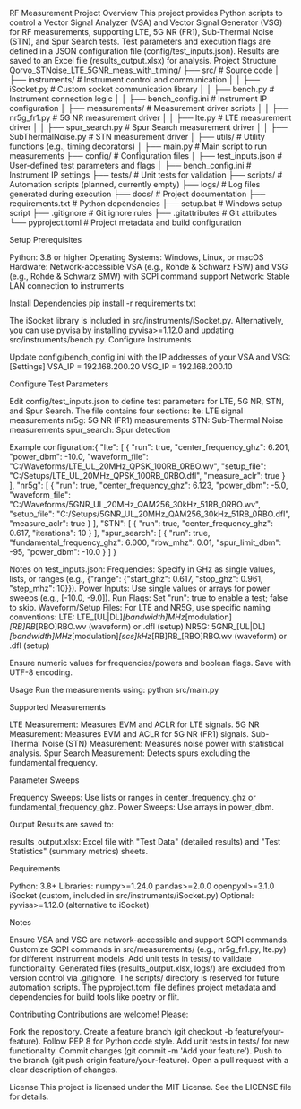 RF Measurement Project
Overview
This project provides Python scripts to control a Vector Signal Analyzer (VSA) and Vector Signal Generator (VSG) for RF measurements, supporting LTE, 5G NR (FR1), Sub-Thermal Noise (STN), and Spur Search tests. Test parameters and execution flags are defined in a JSON configuration file (config/test_inputs.json). Results are saved to an Excel file (results_output.xlsx) for analysis.
Project Structure
Qorvo_STNoise_LTE_5GNR_meas_with_timing/
├── src/                     # Source code
│   ├── instruments/         # Instrument control and communication
│   │   ├── iSocket.py      # Custom socket communication library
│   │   ├── bench.py        # Instrument connection logic
│   │   ├── bench_config.ini # Instrument IP configuration
│   ├── measurements/        # Measurement driver scripts
│   │   ├── nr5g_fr1.py     # 5G NR measurement driver
│   │   ├── lte.py          # LTE measurement driver
│   │   ├── spur_search.py   # Spur Search measurement driver
│   │   ├── SubThermalNoise.py # STN measurement driver
│   ├── utils/               # Utility functions (e.g., timing decorators)
│   ├── main.py              # Main script to run measurements
├── config/                  # Configuration files
│   ├── test_inputs.json     # User-defined test parameters and flags
│   ├── bench_config.ini     # Instrument IP settings
├── tests/                   # Unit tests for validation
├── scripts/                 # Automation scripts (planned, currently empty)
├── logs/                    # Log files generated during execution
├── docs/                    # Project documentation
├── requirements.txt         # Python dependencies
├── setup.bat                # Windows setup script
├── .gitignore               # Git ignore rules
├── .gitattributes           # Git attributes
└── pyproject.toml           # Project metadata and build configuration

Setup
Prerequisites

Python: 3.8 or higher
Operating Systems: Windows, Linux, or macOS
Hardware: Network-accessible VSA (e.g., Rohde & Schwarz FSW) and VSG (e.g., Rohde & Schwarz SMW) with SCPI command support
Network: Stable LAN connection to instruments

Install Dependencies
pip install -r requirements.txt

The iSocket library is included in src/instruments/iSocket.py. Alternatively, you can use pyvisa by installing pyvisa>=1.12.0 and updating src/instruments/bench.py.
Configure Instruments

Update config/bench_config.ini with the IP addresses of your VSA and VSG:[Settings]
VSA_IP = 192.168.200.20
VSG_IP = 192.168.200.10



Configure Test Parameters

Edit config/test_inputs.json to define test parameters for LTE, 5G NR, STN, and Spur Search. The file contains four sections:
lte: LTE signal measurements
nr5g: 5G NR (FR1) measurements
STN: Sub-Thermal Noise measurements
spur_search: Spur detection


Example configuration:{
  "lte": [
    {
      "run": true,
      "center_frequency_ghz": 6.201,
      "power_dbm": -10.0,
      "waveform_file": "C:/Waveforms/LTE_UL_20MHz_QPSK_100RB_0RBO.wv",
      "setup_file": "C:/Setups/LTE_UL_20MHz_QPSK_100RB_0RBO.dfl",
      "measure_aclr": true
    }
  ],
  "nr5g": [
    {
      "run": true,
      "center_frequency_ghz": 6.123,
      "power_dbm": -5.0,
      "waveform_file": "C:/Waveforms/5GNR_UL_20MHz_QAM256_30kHz_51RB_0RBO.wv",
      "setup_file": "C:/Setups/5GNR_UL_20MHz_QAM256_30kHz_51RB_0RBO.dfl",
      "measure_aclr": true
    }
  ],
  "STN": [
    {
      "run": true,
      "center_frequency_ghz": 0.617,
      "iterations": 10
    }
  ],
  "spur_search": [
    {
      "run": true,
      "fundamental_frequency_ghz": 6.000,
      "rbw_mhz": 0.01,
      "spur_limit_dbm": -95,
      "power_dbm": -10.0
    }
  ]
}


Notes on test_inputs.json:
Frequencies: Specify in GHz as single values, lists, or ranges (e.g., {"range": {"start_ghz": 0.617, "stop_ghz": 0.961, "step_mhz": 10}}).
Power Inputs: Use single values or arrays for power sweeps (e.g., [-10.0, -9.0]).
Run Flags: Set "run": true to enable a test; false to skip.
Waveform/Setup Files: For LTE and NR5G, use specific naming conventions:
LTE: LTE_[UL|DL]_[bandwidth]MHz_[modulation]_[RB]RB_[RBO]RBO.wv (waveform) or .dfl (setup)
NR5G: 5GNR_[UL|DL]_[bandwidth]MHz_[modulation]_[scs]kHz_[RB]RB_[RBO]RBO.wv (waveform) or .dfl (setup)


Ensure numeric values for frequencies/powers and boolean flags.
Save with UTF-8 encoding.



Usage
Run the measurements using:
python src/main.py

Supported Measurements

LTE Measurement: Measures EVM and ACLR for LTE signals.
5G NR Measurement: Measures EVM and ACLR for 5G NR (FR1) signals.
Sub-Thermal Noise (STN) Measurement: Measures noise power with statistical analysis.
Spur Search Measurement: Detects spurs excluding the fundamental frequency.

Parameter Sweeps

Frequency Sweeps: Use lists or ranges in center_frequency_ghz or fundamental_frequency_ghz.
Power Sweeps: Use arrays in power_dbm.

Output
Results are saved to:

results_output.xlsx: Excel file with "Test Data" (detailed results) and "Test Statistics" (summary metrics) sheets.

Requirements

Python: 3.8+
Libraries:
numpy>=1.24.0
pandas>=2.0.0
openpyxl>=3.1.0
iSocket (custom, included in src/instruments/iSocket.py)
Optional: pyvisa>=1.12.0 (alternative to iSocket)



Notes

Ensure VSA and VSG are network-accessible and support SCPI commands.
Customize SCPI commands in src/measurements/ (e.g., nr5g_fr1.py, lte.py) for different instrument models.
Add unit tests in tests/ to validate functionality.
Generated files (results_output.xlsx, logs/) are excluded from version control via .gitignore.
The scripts/ directory is reserved for future automation scripts.
The pyproject.toml file defines project metadata and dependencies for build tools like poetry or flit.

Contributing
Contributions are welcome! Please:

Fork the repository.
Create a feature branch (git checkout -b feature/your-feature).
Follow PEP 8 for Python code style.
Add unit tests in tests/ for new functionality.
Commit changes (git commit -m 'Add your feature').
Push to the branch (git push origin feature/your-feature).
Open a pull request with a clear description of changes.

License
This project is licensed under the MIT License. See the LICENSE file for details.